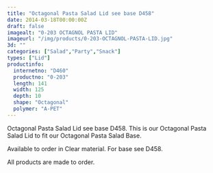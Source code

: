 ```yaml
---
title: "Octagonal Pasta Salad Lid see base D458"
date: 2014-03-18T00:00:00Z
draft: false
imagealt: "0-203 OCTAGNOL PASTA LID"
imageurl: "/img/products/0-203-OCTAGNOL-PASTA-LID.jpg"
3d: ""
categories: ["Salad","Party","Snack"]
types: ["Lid"]
productinfo:
  internetno: "D460"
  productno: "0-203"
  length: 141
  width: 125
  depth: 10
  shape: "Octagonal"
  polymer: "A-PET"
---
```

Octagonal Pasta Salad Lid see base D458. This is our Octagonal Pasta Salad Lid to fit our Octagonal Pasta Salad Base.

Available to order in Clear material. For base see D458.

All products are made to order.

 

 

 